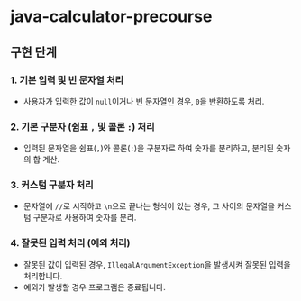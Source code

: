 # java-calculator-precourse

## 구현 단계

### 1. 기본 입력 및 빈 문자열 처리
- 사용자가 입력한 값이 `null`이거나 빈 문자열인 경우, `0`을 반환하도록 처리.

### 2. 기본 구분자 (쉼표 `,` 및 콜론 `:`) 처리
- 입력된 문자열을 쉼표(`,`)와 콜론(`:`)을 구분자로 하여 숫자를 분리하고, 분리된 숫자의 합 계산.

### 3. 커스텀 구분자 처리
- 문자열에 `//`로 시작하고 `\n`으로 끝나는 형식이 있는 경우, 그 사이의 문자열을 커스텀 구분자로 사용하여 숫자를 분리.

### 4. 잘못된 입력 처리 (예외 처리)
- 잘못된 값이 입력된 경우, `IllegalArgumentException`을 발생시켜 잘못된 입력을 처리합니다.
- 예외가 발생할 경우 프로그램은 종료됩니다.
